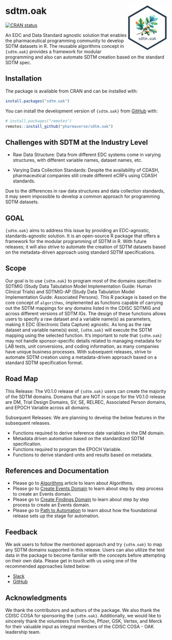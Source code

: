 
<!-- README.md is generated from README.Rmd. Please edit that file -->

# sdtm.oak <a href="https://pharmaverse.github.io/sdtm.oak/"><img src="man/figures/logo.svg" align="right" height="139" /></a>

<!-- badges: start -->

[![CRAN
status](https://www.r-pkg.org/badges/version/sdtm.oak)](https://CRAN.R-project.org/package=sdtm.oak)
<!-- badges: end -->

An EDC and Data Standard agnostic solution that enables the
pharmaceutical programming community to develop SDTM datasets in R. The
reusable algorithms concept in `{sdtm.oak}` provides a framework for
modular programming and also can automate SDTM creation based on the
standard SDTM spec.

## Installation

The package is available from CRAN and can be installed with:

``` r
install.packages("sdtm.oak")
```

You can install the development version of `{sdtm.oak}` from
[GitHub](https://github.com/pharmaverse/sdtm.oak/) with:

``` r
# install.packages("remotes")
remotes::install_github("pharmaverse/sdtm.oak")
```

## Challenges with SDTM at the Industry Level

- Raw Data Structure: Data from different EDC systems come in varying
  structures, with different variable names, dataset names, etc.

- Varying Data Collection Standards: Despite the availability of CDASH,
  pharmaceutical companies still create different eCRFs using CDASH
  standards.

Due to the differences in raw data structures and data collection
standards, it may seem impossible to develop a common approach for
programming SDTM datasets.

## GOAL

`{sdtm.oak}` aims to address this issue by providing an EDC-agnostic,
standards-agnostic solution. It is an open-source R package that offers
a framework for the modular programming of SDTM in R. With future
releases; it will also strive to automate the creation of SDTM datasets
based on the metadata-driven approach using standard SDTM
specifications.

## Scope

Our goal is to use `{sdtm.oak}` to program most of the domains specified
in SDTMIG (Study Data Tabulation Model Implementation Guide: Human
Clinical Trials) and SDTMIG-AP (Study Data Tabulation Model
Implementation Guide: Associated Persons). This R package is based on
the core concept of `algorithms`, implemented as functions capable of
carrying out the SDTM mappings for any domains listed in the CDISC
SDTMIG and across different versions of SDTM IGs. The design of these
functions allows users to specify a raw dataset and a variable name(s)
as parameters, making it EDC (Electronic Data Capture) agnostic. As long
as the raw dataset and variable name(s) exist, `{sdtm.oak}` will execute
the SDTM mapping using the selected function. It’s important to note
that `{sdtm.oak}` may not handle sponsor-specific details related to
managing metadata for LAB tests, unit conversions, and coding
information, as many companies have unique business processes. With
subsequent releases, strive to automate SDTM creation using a
metadata-driven approach based on a standard SDTM specification format.

## Road Map

This Release: The V0.1.0 release of `{sdtm.oak}` users can create the
majority of the SDTM domains. Domains that are NOT in scope for the
V0.1.0 release are DM, Trial Design Domains, SV, SE, RELREC, Associated
Person domains, and EPOCH Variable across all domains.

Subsequent Releases: We are planning to develop the below features in
the subsequent releases.  
- Functions required to derive reference date variables in the DM
domain.  
- Metadata driven automation based on the standardized SDTM
specification.  
- Functions required to program the EPOCH Variable.  
- Functions to derive standard units and results based on metadata.

## References and Documentation

- Please go to
  [Algorithms](https://pharmaverse.github.io/sdtm.oak/articles/algorithms.html)
  article to learn about Algorithms.
- Please go to [Create Events
  Domain](https://pharmaverse.github.io/sdtm.oak/articles/events_domain.html)
  to learn about step by step process to create an Events domain.
- Please go to [Create Findings
  Domain](https://pharmaverse.github.io/sdtm.oak/articles/findings_domain.html)
  to learn about step by step process to create an Events domain.
- Please go to [Path to
  Automation](https://pharmaverse.github.io/sdtm.oak/articles/study_sdtm_spec.html)
  to learn about how the foundational release sets up the stage for
  automation.

## Feedback

We ask users to follow the mentioned approach and try `{sdtm.oak}` to
map any SDTM domains supported in this release. Users can also utilize
the test data in the package to become familiar with the concepts before
attempting on their own data. Please get in touch with us using one of
the recommended approaches listed below:

- [Slack](https://oakgarden.slack.com/)
- [GitHub](https://github.com/pharmaverse/sdtm.oak/issues)

## Acknowledgments

We thank the contributors and authors of the package. We also thank the
CDISC COSA for sponsoring the `{sdtm.oak}`. Additionally, we would like
to sincerely thank the volunteers from Roche, Pfizer, GSK, Vertex, and
Merck for their valuable input as integral members of the CDISC COSA -
OAK leadership team.
